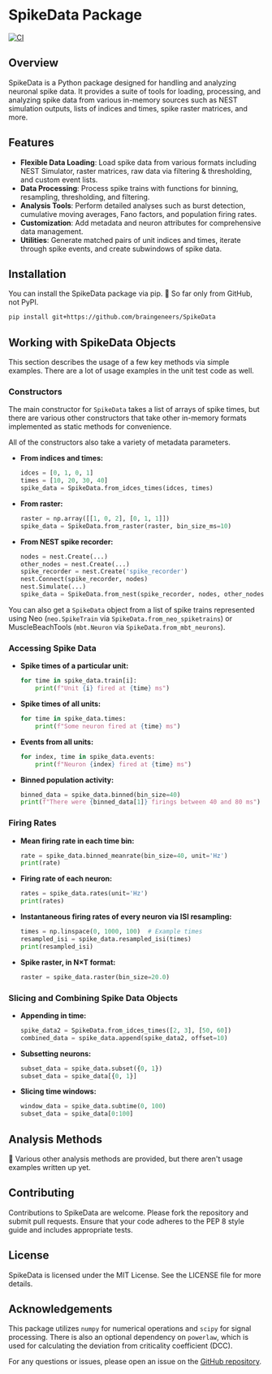# SpikeData Package

[![CI](https://github.com/braingeneers/SpikeData/actions/workflows/ci.yml/badge.svg)](https://github.com/braingeneers/SpikeData/actions/workflows/ci.yml)

## Overview

SpikeData is a Python package designed for handling and analyzing neuronal spike data. It provides a suite of tools for loading, processing, and analyzing spike data from various in-memory sources such as NEST simulation outputs, lists of indices and times, spike raster matrices, and more.

## Features

- **Flexible Data Loading**: Load spike data from various formats including NEST Simulator, raster matrices, raw data via filtering & thresholding, and custom event lists.
- **Data Processing**: Process spike trains with functions for binning, resampling, thresholding, and filtering.
- **Analysis Tools**: Perform detailed analyses such as burst detection, cumulative moving averages, Fano factors, and population firing rates.
- **Customization**: Add metadata and neuron attributes for comprehensive data management.
- **Utilities**: Generate matched pairs of unit indices and times, iterate through spike events, and create subwindows of spike data.

## Installation

You can install the SpikeData package via pip. 🚧 So far only from GitHub, not PyPI.

```bash
pip install git+https://github.com/braingeneers/SpikeData
```

## Working with SpikeData Objects

This section describes the usage of a few key methods via simple examples. There are a lot of usage examples in the unit test code as well.

### Constructors

The main constructor for `SpikeData` takes a list of arrays of spike times, but there are various other constructors that take other in-memory formats implemented as static methods for convenience.

All of the constructors also take a variety of metadata parameters.

- **From indices and times:**

    ```python
    idces = [0, 1, 0, 1]
    times = [10, 20, 30, 40]
    spike_data = SpikeData.from_idces_times(idces, times)
    ```

- **From raster:**

    ```python
    raster = np.array([[1, 0, 2], [0, 1, 1]])
    spike_data = SpikeData.from_raster(raster, bin_size_ms=10)
    ```

- **From NEST spike recorder:**

    ```python
    nodes = nest.Create(...)
    other_nodes = nest.Create(...)
    spike_recorder = nest.Create('spike_recorder')
    nest.Connect(spike_recorder, nodes)
    nest.Simulate(...)
    spike_data = SpikeData.from_nest(spike_recorder, nodes, other_nodes)
    ```

You can also get a `SpikeData` object from a list of spike trains represented using Neo (`neo.SpikeTrain` via `SpikeData.from_neo_spiketrains`) or MuscleBeachTools (`mbt.Neuron` via `SpikeData.from_mbt_neurons`).

### Accessing Spike Data

- **Spike times of a particular unit:**

    ```python
    for time in spike_data.train[i]:
        print(f"Unit {i} fired at {time} ms")
    ```

- **Spike times of all units:**

    ```python
    for time in spike_data.times:
        print(f"Some neuron fired at {time} ms")
    ```

- **Events from all units:**

    ```python
    for index, time in spike_data.events:
        print(f"Neuron {index} fired at {time} ms")
    ```

- **Binned population activity:**

    ```python
    binned_data = spike_data.binned(bin_size=40)
    print(f"There were {binned_data[1]} firings between 40 and 80 ms")
    ```

### Firing Rates

- **Mean firing rate in each time bin:**

    ```python
    rate = spike_data.binned_meanrate(bin_size=40, unit='Hz')
    print(rate)
    ```

- **Firing rate of each neuron:**

    ```python
    rates = spike_data.rates(unit='Hz')
    print(rates)
    ```

- **Instantaneous firing rates of every neuron via ISI resampling:**

    ```python
    times = np.linspace(0, 1000, 100)  # Example times
    resampled_isi = spike_data.resampled_isi(times)
    print(resampled_isi)
    ```

- **Spike raster, in N×T format:**

    ```python
    raster = spike_data.raster(bin_size=20.0)
    ```

### Slicing and Combining Spike Data Objects

- **Appending in time:**

    ```python
    spike_data2 = SpikeData.from_idces_times([2, 3], [50, 60])
    combined_data = spike_data.append(spike_data2, offset=10)
    ```

- **Subsetting neurons:**

    ```python
    subset_data = spike_data.subset({0, 1})
    subset_data = spike_data[{0, 1}]
    ```

- **Slicing time windows:**

    ```python
    window_data = spike_data.subtime(0, 100)
    subset_data = spike_data[0:100]
    ```

## Analysis Methods

🚧 Various other analysis methods are provided, but there aren't usage examples written up yet.

## Contributing

Contributions to SpikeData are welcome. Please fork the repository and submit pull requests. Ensure that your code adheres to the PEP 8 style guide and includes appropriate tests.

## License

SpikeData is licensed under the MIT License. See the LICENSE file for more details.

## Acknowledgements

This package utilizes `numpy` for numerical operations and `scipy` for signal processing. There is also an optional dependency on `powerlaw`, which is used for calculating the deviation from criticality coefficient (DCC).

For any questions or issues, please open an issue on the [GitHub repository](https://github.com/your-repo/spikedata).
